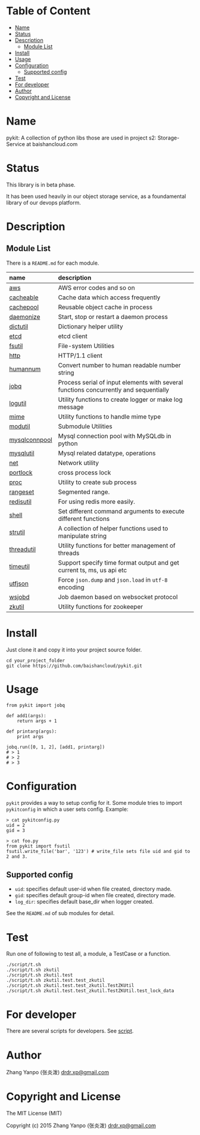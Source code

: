 <!-- START doctoc generated TOC please keep comment here to allow auto update -->
<!-- DON'T EDIT THIS SECTION, INSTEAD RE-RUN doctoc TO UPDATE -->
#   Table of Content

- [Name](#name)
- [Status](#status)
- [Description](#description)
  - [Module List](#module-list)
- [Install](#install)
- [Usage](#usage)
- [Configuration](#configuration)
  - [Supported config](#supported-config)
- [Test](#test)
- [For developer](#for-developer)
- [Author](#author)
- [Copyright and License](#copyright-and-license)

<!-- END doctoc generated TOC please keep comment here to allow auto update -->

#   Name

pykit:
A collection of python libs those are used in project s2: Storage-Service at
baishancloud.com

#   Status

This library is in beta phase.

It has been used heavily in our object storage service, as a foundamental
library of our devops platform.

#   Description

##  Module List

There is a `README.md` for each module.

| name                           | description                                                                           |
| :--                            | :--                                                                                   |
| [aws](aws)                     | AWS error codes and so on                                                             |
| [cacheable](cacheable)         | Cache data which access frequently                                                    |
| [cachepool](cachepool)         | Reusable object cache in process                                                      |
| [daemonize](daemonize)         | Start, stop or restart a daemon process                                               |
| [dictutil](dictutil)           | Dictionary helper utility                                                             |
| [etcd](etcd)                   | etcd client                                                                           |
| [fsutil](fsutil)               | File-system Utilities                                                                 |
| [http](http)                   | HTTP/1.1 client                                                                       |
| [humannum](humannum)           | Convert number to human readable number string                                        |
| [jobq](jobq)                   | Process serial of input elements with several functions concurrently and sequentially |
| [logutil](logutil)             | Utility functions to create logger or make log message                                |
| [mime](mime)                   | Utility functions to handle mime type                                                 |
| [modutil](modutil)             | Submodule Utilities                                                                   |
| [mysqlconnpool](mysqlconnpool) | Mysql connection pool with MySQLdb in python                                          |
| [mysqlutil](mysqlutil)         | Mysql related datatype, operations                                                    |
| [net](net)                     | Network utility                                                                       |
| [portlock](portlock)           | cross process lock                                                                    |
| [proc](proc)                   | Utility to create sub process                                                         |
| [rangeset](rangeset)           | Segmented range.                                                                      |
| [redisutil](redisutil)         | For using redis more easily.                                                          |
| [shell](shell)                 | Set different command arguments to execute different functions                        |
| [strutil](strutil)             | A collection of helper functions used to manipulate string                            |
| [threadutil](threadutil)       | Utility functions for better management of threads                                    |
| [timeutil](timeutil)           | Support specify time format output and get current ts, ms, us api etc                 |
| [utfjson](utfjson)             | Force `json.dump` and `json.load` in `utf-8` encoding                                 |
| [wsjobd](wsjobd)               | Job daemon based on websocket protocol                                                |
| [zkutil](zkutil)               | Utility functions for zookeeper                                                       |

#   Install

Just clone it and copy it into your project source folder.

```
cd your_project_folder
git clone https://github.com/baishancloud/pykit.git
```

#   Usage

```
from pykit import jobq

def add1(args):
    return args + 1

def printarg(args):
    print args

jobq.run([0, 1, 2], [add1, printarg])
# > 1
# > 2
# > 3
```


#   Configuration

`pykit` provides a way to setup config for it.
Some module tries to import `pykitconfig` in which a user sets config.
Example:

```
> cat pykitconfig.py
uid = 2
gid = 3

> cat foo.py
from pykit import fsutil
fsutil.write_file('bar', '123') # write_file sets file uid and gid to 2 and 3.
```

##  Supported config

-   `uid`: specifies default user-id  when file created, directory made.
-   `gid`: specifies default group-id when file created, directory made.
-   `log_dir`: specifies default base_dir when logger created.


See the `README.md` of sub modules for detail.

#   Test

Run one of following to test all, a module, a TestCase or a function.

```
./script/t.sh
./script/t.sh zkutil
./script/t.sh zkutil.test
./script/t.sh zkutil.test.test_zkutil
./script/t.sh zkutil.test.test_zkutil.TestZKUtil
./script/t.sh zkutil.test.test_zkutil.TestZKUtil.test_lock_data
```

#   For developer

There are several scripts for developers.
See [script](script).

#   Author

Zhang Yanpo (张炎泼) <drdr.xp@gmail.com>

#   Copyright and License

The MIT License (MIT)

Copyright (c) 2015 Zhang Yanpo (张炎泼) <drdr.xp@gmail.com>

